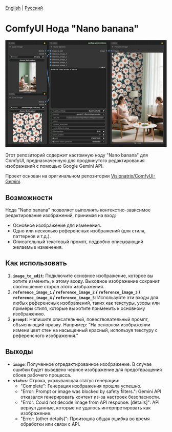 [English](./README.md) | [Русский](./README.ru.md)

# ComfyUI Нода "Nano banana"

![Нода Nano banana](./images/screenshot.png)

Этот репозиторий содержит кастомную ноду "Nano banana" для ComfyUI, предназначенную для продвинутого редактирования изображений с помощью Google Gemini API.

Проект основан на оригинальном репозитории [Visionatrix/ComfyUI-Gemini](https://github.com/Visionatrix/ComfyUI-Gemini).

## Возможности

Нода "Nano banana" позволяет выполнять контекстно-зависимое редактирование изображений, принимая на вход:
- Основное изображение для изменения.
- Одно или несколько референсных изображений (для стиля, паттернов и т.д.).
- Описательный текстовый промпт, подробно описывающий желаемые изменения.

## Как использовать

1.  **`image_to_edit`**: Подключите основное изображение, которое вы хотите изменить, к этому входу. Выходное изображение сохранит соотношение сторон этого изображения.
2.  **`reference_image_1` / `reference_image_2` / `reference_image_3` / `reference_image_4` / `reference_image_5`**: Используйте эти входы для любых референсных изображений, таких как текстуры, узоры или примеры стиля, которые вы хотите применить к основному изображению.
3.  **`prompt`**: Напишите описательный, повествовательный промпт, объясняющий правку. Например: "На основном изображении измени цвет стен на насыщенный красный, используя текстуру с референсного изображения."

## Выходы

- **`image`**: Полученное отредактированное изображение. В случае ошибки будет выведено черное изображение для предотвращения сбоев рабочего процесса.
- **`status`**: Строка, указывающая статус генерации:
    - "Complete": Генерация изображения прошла успешно.
    - "Error: Prompt or image was blocked by safety filters.": Gemini API отказался генерировать контент из-за настроек безопасности.
    - "Error: Could not decode image from API response: [details]": API вернул данные, которые не удалось интерпретировать как изображение.
    - "Error: [other details]": Произошла общая ошибка во время обработки или связи с API.

